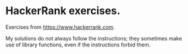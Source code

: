 # HackerRank exercises.

Exercises from https://www.hackerrank.com.

My solutions do not always follow the instructions; they sometimes make use of library functions, even if the
instructions forbid them.

